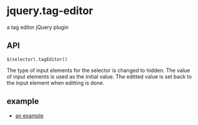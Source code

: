 jquery.tag-editor
=================

a tag editor jQuery plugin

## API

```
$(selector).tagEditor()
```

The type of input elements for the selector is changed to hidden.
The value of input elements is used as the initial value.
The editted value is set back to the input element when editting is done.

## example

* [an example](http://hnakamur.github.io/jquery.tag-editor/example.html)
